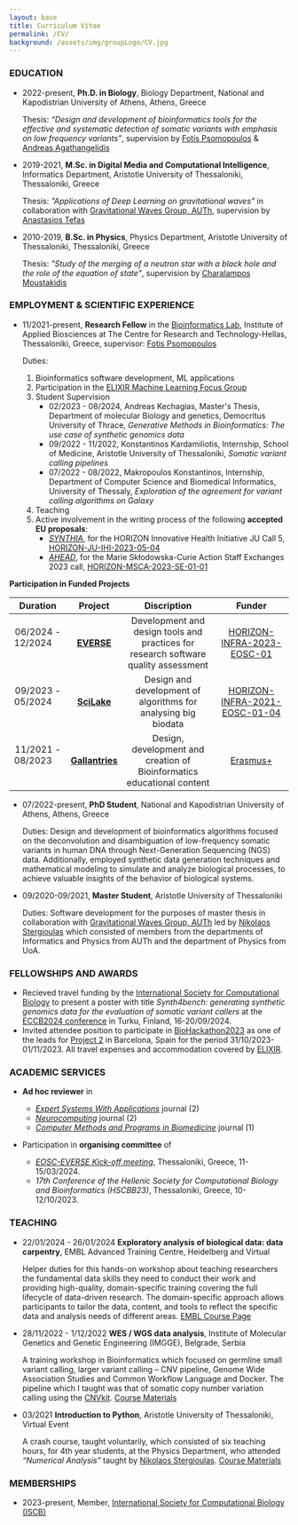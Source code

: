 ```yaml
---
layout: base
title: Curriculum Vitae
permalink: /CV/
background: /assets/img/groupLogo/CV.jpg
---
```


### EDUCATION
<p style="margin-bottom:15px"></p>

- 2022-present,    **Ph.D. in Biology**, Biology Department, National and Kapodistrian University of Athens, Athens, Greece

  Thesis: *“Design and development of bioinformatics tools for the effective and systematic detection of somatic variants with emphasis on low frequency variants”*, supervision by [Fotis Psomopoulos](https://scholar.google.gr/citations?user=Fp0LAqsAAAAJ&hl=en) & [Andreas Agathangelidis](https://scholar.google.it/citations?user=IhoRB4AAAAAJ&hl=en)

- 2019-2021,    **M.Sc. in Digital Media and Computational Intelligence**, Informatics Department, Aristotle University of Thessaloniki, Thessaloniki, Greece

  Thesis: *"Applications of Deep Learning on gravitational waves"* in collaboration with [Gravitational Waves Group, AUTh](https://niksterg.github.io/gw-group/), supervision by [Anastasios Tefas](https://scholar.google.com/citations?user=4stOS3YAAAAJ&hl=en)

- 2010-2019,    **B.Sc. in Physics**, Physics Department, Aristotle University of Thessaloniki, Thessaloniki, Greece

  Thesis: *"Study of the merging of a neutron star with a black hole and the role of the equation of state"*, supervision by [Charalampos Moustakidis](https://scholar.google.com/citations?user=7qdKh78AAAAJ&hl=en)


### EMPLOYMENT & SCIENTIFIC EXPERIENCE
<p style="margin-bottom:15px"></p>

- 11/2021-present,  **Research Fellow** in the [Bioinformatics Lab](https://biodataanalysisgroup.github.io/), Institute of Applied Biosciences at The Centre for Research and Technology-Hellas, Thessaloniki, Greece, supervisor: [Fotis Psomopoulos](https://scholar.google.gr/citations?user=Fp0LAqsAAAAJ&hl=en)

   Duties: 
   
   1. Bioinformatics software development, ML applications
   2.  Participation in the [ELIXIR Machine Learning Focus Group](https://elixir-europe.org/focus-groups/machine-learning) 
   3.  Student Supervision
         - 02/2023 - 08/2024,  Andreas Kechagias, Master's Thesis, Department of molecular Biology and genetics, Democritus University of Thrace,  *Generative Methods in Bioinformatics: The use case of synthetic genomics data*
         - 09/2022 - 11/2022, Konstantinos Kardamiliotis, Internship, School of Medicine, Aristotle University of Thessaloniki, *Somatic variant calling pipelines*
         - 07/2022 - 08/2022, Makropoulos Konstantinos, Internship, Department of Computer Science and Biomedical Informatics, University of Thessaly, *Exploration of the agreement for variant calling algorithms on Galaxy*
   4.  Teaching
   5. Active involvement in the writing process of the following **accepted EU proposals**:
         - [*SYNTHIA*](https://ec.europa.eu/info/funding-tenders/opportunities/portal/screen/how-to-participate/org-details/999999999/project/101172872/program/43108390/details), for the HORIZON Innovative Health Initiative JU Call 5, [HORIZON-JU-IHI-2023-05-04](https://ec.europa.eu/info/funding-tenders/opportunities/portal/screen/opportunities/topic-details/horizon-ju-ihi-2023-05-04)
         - [*AHEAD*](https://ec.europa.eu/info/funding-tenders/opportunities/portal/screen/how-to-participate/org-details/999999999/project/101183031/program/43108390/details), for the Marie Skłodowska-Curie Action Staff Exchanges 2023 call, [HORIZON-MSCA-2023-SE-01-01](https://ec.europa.eu/info/funding-tenders/opportunities/portal/screen/opportunities/topic-details/horizon-msca-2023-se-01-01)
           
**Participation in Funded Projects**

| Duration  | Project  | Discription   |  Funder |
|:-:|:-:|:-:|:-:|
| 06/2024 - 12/2024    &nbsp; &nbsp; &nbsp; |  [**EVERSE**](https://everse.software/) | Development and design tools and practices for <br/> research software quality assessment  |  [HORIZON-INFRA-2023-EOSC-01](https://ec.europa.eu/info/funding-tenders/opportunities/portal/screen/opportunities/topic-details/horizon-infra-2023-eosc-01-02) |
| 09/2023 - 05/2024 &nbsp; &nbsp; &nbsp; |  [**SciLake**](https://scilake.eu/) |  Design and development of algorithms for <br/> analysing big biodata |  [HORIZON-INFRA-2021-EOSC-01-04](https://ec.europa.eu/info/funding-tenders/opportunities/portal/screen/opportunities/topic-details/horizon-infra-2021-eosc-01-04) |
|  11/2021 - 08/2023 &nbsp; &nbsp; &nbsp; |  [**Gallantries**](https://gallantries.github.io/) |  Design, development and creation of <br/> Bioinformatics educational content |  [Erasmus+](https://ec.europa.eu/programmes/erasmus-plus/node_en) |


- 07/2022-present, 	**PhD Student**, National and Kapodistrian University of Athens, Athens, Greece

   Duties: Design and development of bioinformatics algorithms focused on the deconvolution and disambiguation of low-frequency somatic variants in human DNA through Next-Generation Sequencing (NGS) data. Additionally, employed synthetic data generation techniques and mathematical modeling to simulate and analyze biological processes, to achieve valuable insights of the behavior of biological systems. 

- 09/2020-09/2021, 	**Master Student**, Aristotle University of Thessaloniki

   Duties: Software development for the purposes of master thesis in collaboration with [Gravitational Waves Group, AUTh](https://niksterg.github.io/gw-group/) led by [Nikolaos Stergioulas](https://scholar.google.gr/citations?user=AXlRP8EAAAAJ&hl=el) which consisted of members from the departments of Informatics and Physics from AUTh and the department of Physics from UoA.



### FELLOWSHIPS AND AWARDS
<p style="margin-bottom:15px"></p>

- Recieved travel funding by the [International Society for Computational Biology](https://www.iscb.org/) to present a poster with title *Synth4bench: generating synthetic genomics data for the evaluation of somatic variant callers* at the [ECCB2024 conference](https://eccb2024.fi/) in Turku, Finland, 16-20/09/2024.
- Invited attendee position to participate in [BioHackathon2023](https://biohackathon-europe.org/) as one of the leads for [Project 2](https://github.com/elixir-europe/biohackathon-projects-2023/tree/main/2) in Barcelona, Spain for the period 31/10/2023-01/11/2023. All travel expenses and accommodation covered by [ELIXIR](https://elixir-europe.org/).



### ACADEMIC SERVICES
<p style="margin-bottom:15px"></p>

- **Ad hoc reviewer** in
   - [*Expert Systems With Applications*](https://www.sciencedirect.com/journal/expert-systems-with-applications) journal (2)
   - [*Neurocomputing*](https://www.sciencedirect.com/journal/neurocomputing) journal (2)
   - [*Computer Methods and Programs in Biomedicine*](https://www.sciencedirect.com/journal/computer-methods-and-programs-in-biomedicine) journal (1)


- Participation in **organising committee** of
  - [*EOSC-EVERSE Kick-off meeting*](https://everse.software/), Thessaloniki, Greece, 11-15/03/2024.
  - *17th Conference of the Hellenic Society for Computational Biology and Bioinformatics (HSCBB23)*, Thessaloniki, Greece, 10-12/10/2023.


### TEACHING
<p style="margin-bottom:15px"></p>

- 22/01/2024 - 26/01/2024 	**Exploratory analysis of biological data: data carpentry**, EMBL Advanced Training Centre, Heidelberg and Virtual

     Helper duties for this hands-on workshop about teaching researchers the fundamental data skills they need to conduct their work and providing high-quality, domain-specific training covering the full lifecycle of data-driven research. The domain-specific approach allows participants to tailor the data, content, and tools to reflect the specific data and analysis needs of different areas. [EMBL Course Page](https://www.embl.org/about/info/course-and-conference-office/events/dtc24-01/#vf-tabs__section-speakers)


- 28/11/2022 - 1/12/2022 	**WES / WGS data analysis**, Institute of Molecular Genetics and Genetic Engineering (IMGGE), Belgrade, Serbia

   A training workshop in Bioinformatics which focused on germline small variant calling, larger variant calling – CNV pipeline, Genome Wide Association Studies and Common Workflow Language and Docker. The pipeline which I taught was that of somatic copy number variation calling using the [CNVkit](https://cnvkit.readthedocs.io/en/stable/). [Course Materials](https://github.com/BiodataAnalysisGroup/IMGGE-WES-WGS-data-analysis-workshop)


- 03/2021 	**Introduction to Python**, Aristotle University of Thessaloniki, Virtual Event

   A crash course, taught voluntarily, which consisted of six teaching hours, for 4th year students, at the Physics Department, who attended *“Numerical Analysis”* taught by [Nikolaos Stergioulas](https://scholar.google.gr/citations?user=AXlRP8EAAAAJ&hl=el). [Course Materials](https://github.com/sfragkoul/Python_Intro)


### MEMBERSHIPS
<p style="margin-bottom:15px"></p>

- 2023-present, Member, [International Society for Computational Biology (ISCB)](https://www.iscb.org/)
